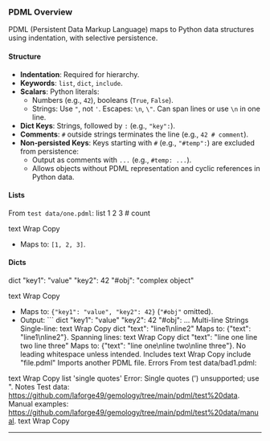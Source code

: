 ### PDML Overview

PDML (Persistent Data Markup Language) maps to Python data structures using indentation, with selective persistence.

#### Structure
- **Indentation**: Required for hierarchy.
- **Keywords**: `list`, `dict`, `include`.
- **Scalars**: Python literals:
  - Numbers (e.g., `42`), booleans (`True`, `False`).
  - Strings: Use `"`, not `'`. Escapes: `\n`, `\"`. Can span lines or use `\n` in one line.
- **Dict Keys**: Strings, followed by `:` (e.g., `"key":`).
- **Comments**: `#` outside strings terminates the line (e.g., `42 # comment`).
- **Non-persisted Keys**: Keys starting with `#` (e.g., `"#temp":`) are excluded from persistence:
  - Output as comments with `...` (e.g., `#temp: ...`).
  - Allows objects without PDML representation and cyclic references in Python data.

#### Lists
From `test data/one.pdml`:
list
1
2
3 # count

text
Wrap
Copy
- Maps to: `[1, 2, 3]`.

#### Dicts
dict
"key1": "value"
"key2": 42
"#obj": "complex object"

text
Wrap
Copy
- Maps to: `{"key1": "value", "key2": 42}` (`"#obj"` omitted).
- Output: ```
dict
    "key1": "value"
    "key2": 42
    "#obj": ...
Multi-line Strings
Single-line:
text
Wrap
Copy
dict
    "text": "line1\nline2"
Maps to: {"text": "line1\nline2"}.
Spanning lines:
text
Wrap
Copy
dict
    "text": "line one
line two
line three"
Maps to: {"text": "line one\nline two\nline three"}. No leading whitespace unless intended.
Includes
text
Wrap
Copy
include
    "file.pdml"
Imports another PDML file.
Errors
From test data/bad1.pdml:

text
Wrap
Copy
list
    'single quotes'
Error: Single quotes (') unsupported; use ".
Notes
Test data: https://github.com/laforge49/gemology/tree/main/pdml/test%20data.
Manual examples: https://github.com/laforge49/gemology/tree/main/pdml/test%20data/manual.
text
Wrap
Copy

---